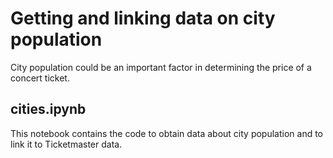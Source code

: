 # Getting and linking data on city population

City population could be an important factor in determining the price of a concert ticket.

## cities.ipynb
This notebook contains the code to obtain data about city population and to link it to Ticketmaster data. 